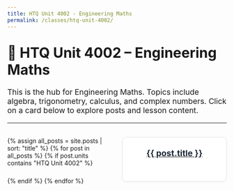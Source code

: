 ```yaml
---
title: HTQ Unit 4002 - Engineering Maths
permalink: /classes/htq-unit-4002/
---
```


<head>
  <style>
    .projects {
      display: grid;
      grid-template-columns: repeat(auto-fit, minmax(240px, 1fr));
      gap: 1.5rem;
      margin-top: 2rem;
    }

    .card-link {
      text-decoration: none;
    }

    .card {
      background: #ffffff;
      border: 1px solid #e5e7eb;
      border-radius: 10px;
      overflow: hidden;
      box-shadow: 0 2px 5px rgba(0, 0, 0, 0.05);
      transition: transform 0.2s ease;
      display: flex;
      flex-direction: column;
      align-items: center;
      padding: 1rem;
      height: 100%;
    }

    .card:hover {
      transform: scale(1.03);
    }

    .card h3 {
      color: #1f2937;
      margin: 0.5rem 0 0;
      text-align: center;
      font-size: 1.2rem;
    }

    h1 {
      font-size: 2rem;
      margin-top: 2rem;
    }

    p {
      font-size: 1.1rem;
    }
  </style>
</head>

# 📐 HTQ Unit 4002 – Engineering Maths

This is the hub for Engineering Maths. Topics include algebra, trigonometry, calculus, and complex numbers. Click on a card below to explore posts and lesson content.

---

<div class="projects">
  {% assign all_posts = site.posts | sort: "title" %}
  {% for post in all_posts %}
    {% if post.units contains "HTQ Unit 4002" %}
      <a class="card-link" href="{{ '/engineering-hub' | append: post.url }}">
        <div class="card">
          <h3>{{ post.title }}</h3>
        </div>
      </a>
    {% endif %}
  {% endfor %}
</div>
